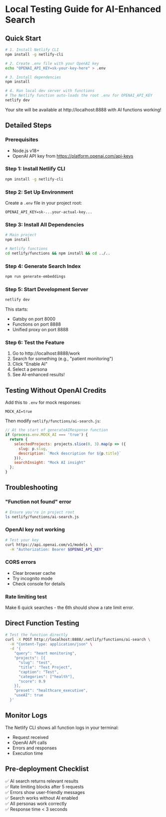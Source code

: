 # Local Testing Guide for AI-Enhanced Search

## Quick Start

```bash
# 1. Install Netlify CLI
npm install -g netlify-cli

# 2. Create .env file with your OpenAI key
echo "OPENAI_API_KEY=sk-your-key-here" > .env

# 3. Install dependencies
npm install

# 4. Run local dev server with functions
# The Netlify function auto-loads the root .env for OPENAI_API_KEY
netlify dev
```

Your site will be available at http://localhost:8888 with AI functions working!

## Detailed Steps

### Prerequisites
- Node.js v18+
- OpenAI API key from https://platform.openai.com/api-keys

### Step 1: Install Netlify CLI
```bash
npm install -g netlify-cli
```

### Step 2: Set Up Environment
Create a `.env` file in your project root:
```
OPENAI_API_KEY=sk-...your-actual-key...
```

### Step 3: Install All Dependencies
```bash
# Main project
npm install

# Netlify functions
cd netlify/functions && npm install && cd ../..
```

### Step 4: Generate Search Index
```bash
npm run generate-embeddings
```

### Step 5: Start Development Server
```bash
netlify dev
```

This starts:
- Gatsby on port 8000
- Functions on port 8888
- Unified proxy on port 8888

### Step 6: Test the Feature
1. Go to http://localhost:8888/work
2. Search for something (e.g., "patient monitoring")
3. Click "Enable AI"
4. Select a persona
5. See AI-enhanced results!

## Testing Without OpenAI Credits

Add this to `.env` for mock responses:
```
MOCK_AI=true
```

Then modify `netlify/functions/ai-search.js`:
```javascript
// At the start of generateAIResponse function
if (process.env.MOCK_AI === 'true') {
  return {
    selectedProjects: projects.slice(0, 3).map(p => ({
      slug: p.slug,
      description: `Mock description for ${p.title}`
    })),
    searchInsight: "Mock AI insight"
  };
}
```

## Troubleshooting

### "Function not found" error
```bash
# Ensure you're in project root
ls netlify/functions/ai-search.js
```

### OpenAI key not working
```bash
# Test your key
curl https://api.openai.com/v1/models \
  -H "Authorization: Bearer $OPENAI_API_KEY"
```

### CORS errors
- Clear browser cache
- Try incognito mode
- Check console for details

### Rate limiting test
Make 6 quick searches - the 6th should show a rate limit error.

## Direct Function Testing

```bash
# Test the function directly
curl -X POST http://localhost:8888/.netlify/functions/ai-search \
  -H "Content-Type: application/json" \
  -d '{
    "query": "heart monitoring",
    "projects": [{
      "slug": "test",
      "title": "Test Project",
      "caption": "Test",
      "categories": ["health"],
      "score": 0.9
    }],
    "preset": "healthcare_executive",
    "useAI": true
  }'
```

## Monitor Logs

The Netlify CLI shows all function logs in your terminal:
- Request received
- OpenAI API calls  
- Errors and responses
- Execution time

## Pre-deployment Checklist

✅ AI search returns relevant results  
✅ Rate limiting blocks after 5 requests  
✅ Errors show user-friendly messages  
✅ Search works without AI enabled  
✅ All personas work correctly  
✅ Response time < 3 seconds 